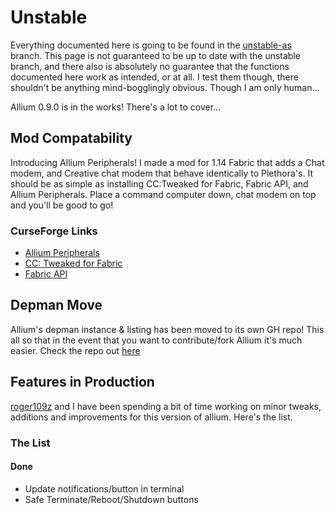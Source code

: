 # Unstable

Everything documented here is going to be found in the [unstable-as](https://github.com/hugeblank/Allium/tree/unstable-as) branch. This page is not guaranteed to be up to date with the unstable branch, and there also is absolutely no guarantee that the functions documented here work as intended, or at all. I test them though, there shouldn't be anything mind-bogglingly obvious. Though I am only human...

Allium 0.9.0 is in the works! There's a lot to cover...

## Mod Compatability

Introducing Allium Peripherals! I made a mod for 1.14 Fabric that adds a Chat modem, and Creative chat modem that behave identically to Plethora's. It should be as simple as installing CC:Tweaked for Fabric, Fabric API, and Allium Peripherals. Place a command computer down, chat modem on top and you'll be good to go!

### CurseForge Links

- [Allium Peripherals](https://www.curseforge.com/minecraft/mc-mods/allium-peripherals/)
- [CC: Tweaked for Fabric](https://www.curseforge.com/minecraft/mc-mods/cc-tweaked-fabric)
- [Fabric API](https://www.curseforge.com/minecraft/mc-mods/fabric-api)

## Depman Move

Allium's depman instance & listing has been moved to its own GH repo! This all so that in the event that you want to contribute/fork Allium it's much easier. Check the repo out [here](https://github.com/hugeblank/allium-depman)

## Features in Production

[roger109z](https://github.com/roger109z) and I have been spending a bit of time working on minor tweaks, additions and improvements for this version of allium. Here's the list.

### The List

#### Done

- Update notifications/button in terminal
- Safe Terminate/Reboot/Shutdown buttons
